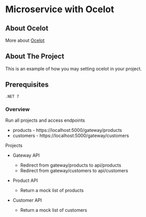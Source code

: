 # Microservice with Ocelot 

## About Ocelot 

More about [Ocelot](https://ocelot.readthedocs.io/en/latest/introduction/bigpicture.html)

## About The Project

This is an example of how you may setting ocelot in your project.

##  Prerequisites
    .NET 7

### Overview 

Run all projects and access endpoints 

* products - https://localhost:5000/gateway/products
* customers - https://localhost:5000/gateway/customers


Projects
- Gateway API
    * Redirect from gateway/products to api/products 
    * Redirect from gateway/customers to api/customers 


- Product API
    * Return a mock list of products

- Customer API
    * Return a mock list of customers


